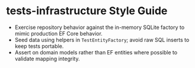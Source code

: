 # tests-infrastructure Style Guide

- Exercise repository behavior against the in-memory SQLite factory to mimic production EF Core behavior.
- Seed data using helpers in `TestEntityFactory`; avoid raw SQL inserts to keep tests portable.
- Assert on domain models rather than EF entities where possible to validate mapping integrity.
